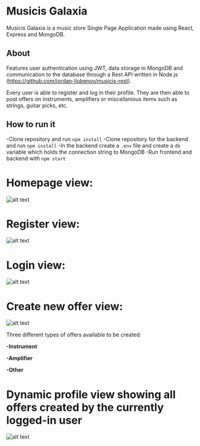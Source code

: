 # Musicis Galaxia

Musicis Galaxia is a music store Single Page Application made using React, Express and MongoDB.

## About

Features user authentication using JWT, data storage in MongoDB and communication to the database
through a Rest API written in Node.js (https://github.com/jordan-liubenov/musicis-rest).

Every user is able to register and log in their profile. They are then able to post offers on instruments, amplifiers or miscellanious items such as strings, guitar picks, etc.

## How to run it

-Clone repository and run `npm install`
-Clone repository for the backend and run `npm install` 
-In the backend create a `.env` file and create a `db` variable which holds the connection string to MongoDB
-Run frontend and backend with `npm start`

# Homepage view:

![alt text](https://i.ibb.co/f26fFDV/image.png)

# Register view:

![alt text](https://i.ibb.co/cKBQMFy/image.png)

# Login view:

![alt text](https://i.ibb.co/x6yMCvV/image.png)

# Create new offer view:

![alt text](https://i.ibb.co/mJtjcTX/image.png)

Three different types of offers available to be created:

**-Instrument**

**-Amplifier**

**-Other**

# Dynamic profile view showing all offers created by the currently logged-in user

![alt text](https://i.ibb.co/5KWWHzX/image.png)
